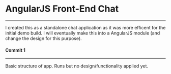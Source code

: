 # AngularJS Front-End Chat
----

I created this as a standalone chat application as it was more efficent for the initial demo build. I will eventually make this into a AngularJS module (and change the design for this purpose).

#### Commit 1
------
Basic structure of app. Runs but no design/functionality applied yet.
